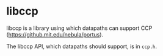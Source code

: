 # libccp

libccp is a library using which datapaths can support CCP (https://github.mit.edu/nebula/portus).

The libccp API, which datapaths should support, is in `ccp.h`.
